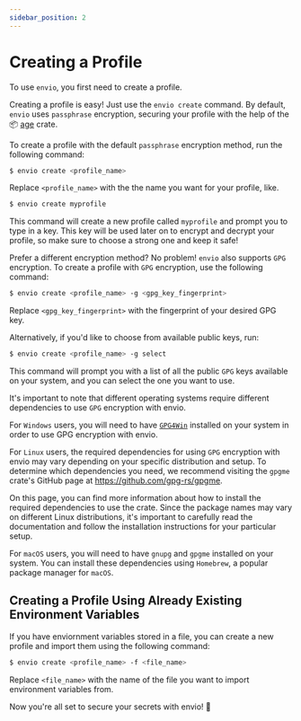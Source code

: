 ```yaml
---
sidebar_position: 2
---
```


# Creating a Profile

To use `envio`, you first need to create a profile.

 
Creating a profile is easy! Just use the `envio create` command. By default, `envio` uses `passphrase` encryption, securing your profile with the help of the 📦 [age](https://crates.io/crates/age) crate.

To create a profile with the default `passphrase` encryption method, run the following command:

```bash
$ envio create <profile_name>
```
Replace `<profile_name>` with the the name you want for your profile, like.

```bash
$ envio create myprofile
```

This command will create a new profile called `myprofile` and prompt you to type in a key. This key will be used later on to encrypt and decrypt your profile, so make sure to choose a strong one and keep it safe!

Prefer a different encryption method? No problem! `envio` also supports `GPG` encryption. To create a profile with `GPG` encryption, use the following command:

```bash
$ envio create <profile_name> -g <gpg_key_fingerprint>
```

Replace `<gpg_key_fingerprint>` with the fingerprint of your desired GPG key. 

Alternatively, if you'd like to choose from available public keys, run:

```bash
$ envio create <profile_name> -g select
```

This command will prompt you with a list of all the public `GPG` keys available on your system, and you can select the one you want to use.

It's important to note that different operating systems require different dependencies to use `GPG` encryption with envio.

For `Windows` users, you will need to have [`GPG4Win`](https://www.gpg4win.org/) installed on your system in order to use GPG encryption with envio.

For `Linux` users, the required dependencies for using `GPG` encryption with envio may vary depending on your specific distribution and setup. To determine which dependencies you need, we recommend visiting the `gpgme` crate's GitHub page at https://github.com/gpg-rs/gpgme.

On this page, you can find more information about how to install the required dependencies to use the crate. Since the package names may vary on different Linux distributions, it's important to carefully read the documentation and follow the installation instructions for your particular setup.

For `macOS` users, you will need to have `gnupg` and `gpgme` installed on your system. You can install these dependencies using `Homebrew`, a popular package manager for `macOS`.

## Creating a Profile Using Already Existing Environment Variables
If you have enviornment variables stored in a file, you can create a new profile and import them using the following command:

```bash
$ envio create <profile_name> -f <file_name>
```

Replace `<file_name>` with the name of the file you want to import environment variables from.

Now you're all set to secure your secrets with envio! 🎉

